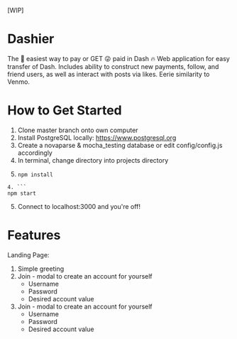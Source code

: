 [WIP]

# Dashier
The 💯 easiest way to pay or GET 😜 paid in Dash 🔥
Web application for easy transfer of Dash. Includes ability to construct new payments, follow, and friend users, as well as interact with posts via likes.
Eerie similarity to Venmo.

# How to Get Started
1. Clone master branch onto own computer
2. Install PostgreSQL locally: https://www.postgresql.org
3. Create a novaparse & mocha_testing database or edit config/config.js accordingly
2. In terminal, change directory into projects directory
3. ```
   npm install
  ```
4. ```
  npm start
  ```
5. Connect to localhost:3000 and you're off!

# Features
Landing Page:
  1. Simple greeting
  2. Join - modal to create an account for yourself
      - Username
      - Password
      - Desired account value
  3. Join - modal to create an account for yourself
      - Username
      - Password
      - Desired account value

